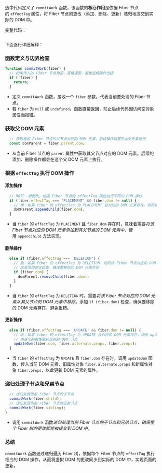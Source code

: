 选中代码定义了 `commitWork` 函数，该函数的**核心作用**是依据 Fiber 节点的 `effectTag` 属性，将 Fiber 节点的更改（添加、删除、更新）递归地提交到实际的 DOM 中。


完整代码：

```js

```


下面逐行详细解释：

### 函数定义与边界检查

```javascript
function commitWork(fiber) {
  // 如果传入的 Fiber 节点为空，直接返回，避免后续操作出错
  if (!fiber) {
    return;
  }
```

- 定义 `commitWork` 函数，接收一个 `fiber` 参数，代表当前要处理的 Fiber 节点。
- 若 `fiber` 为 `null` 或 `undefined`，函数直接返回，防止后续代码因访问空对象属性而报错。

### 获取父 DOM 元素

```javascript
  // 获取当前 Fiber 节点的父节点对应的 DOM 元素，后续操作将基于此父元素进行
  const domParent = fiber.parent.dom;
```

- 从当前 Fiber 节点的 `parent` 属性中获取其父节点对应的 DOM 元素，后续的添加、删除操作都会在这个父 DOM 元素上执行。

### 根据 `effectTag` 执行 DOM 操作

#### 添加操作

```javascript
  // NOTE：增删改，根据 Fiber 节点的 effectTag 属性执行不同的 DOM 操作
  if (fiber.effectTag === 'PLACEMENT' && fiber.dom != null) {
    // 增：如果 fiber 的 effectTag 为 PLACEMENT 且对应的 DOM 元素存在，则将该 DOM 元素添加到父节点的 DOM 元素中
    domParent.appendChild(fiber.dom);
  }
```

- 当 `fiber` 的 `effectTag` 为 `PLACEMENT` 且 `fiber.dom` 存在时，意味着需要*将该 Fiber 节点对应的 DOM 元素添加到其父节点的 DOM 元素中*，使用 `appendChild` 方法实现。

#### 删除操作

```javascript
  else if (fiber.effectTag === 'DELETION') {
    // 删：如果 fiber 的 effectTag 为 DELETION，则将该 Fiber 节点对应的 DOM 元素从父节点的 DOM 元素中移除
    // 这里添加安全检查，确保要移除的 DOM 元素存在
    if (fiber.dom) {
      domParent.removeChild(fiber.dom);
    }
  }
```

- 当 `fiber` 的 `effectTag` 为 `DELETION` 时，需要*将该 Fiber 节点对应的 DOM 元素从其父节点的 DOM 元素中移除*。添加 `if (fiber.dom)` 检查，确保要移除的 DOM 元素存在，避免报错。

#### 更新操作

```javascript
  else if (fiber.effectTag === 'UPDATE' && fiber.dom != null) {
    // 改：如果 fiber 的 effectTag 为 UPDATE 且对应的 DOM 元素存在，调用 updateDom 函数，使用新旧属性更新 DOM 元素的属性
    // 用变化的属性更新现有的 DOM 节点
    updateDom(fiber.dom, fiber.alternate.props, fiber.props);
  }
```

- 当 `fiber` 的 `effectTag` 为 `UPDATE` 且 `fiber.dom` 存在时，调用 `updateDom` 函数，传入当前 DOM 元素、旧属性对象 `fiber.alternate.props` 和新属性对象 `fiber.props`，以此更新 DOM 元素的属性。

### 递归处理子节点和兄弟节点

```javascript
  // 递归处理当前 Fiber 节点的子节点
  commitWork(fiber.child);
  // 递归处理当前 Fiber 节点的兄弟节点
  commitWork(fiber.sibling);
}
```

- 调用 `commitWork` 函数*递归处理当前 Fiber 节点的子节点和兄弟节点，确保整个 Fiber 树的更改都能被提交到 DOM 中*。

### 总结

`commitWork` 函数通过递归遍历 Fiber 树，依据每个 Fiber 节点的 `effectTag` 执行相应的 DOM 操作，从而将虚拟 DOM 的更改同步到实际的 DOM 中，实现页面的更新。